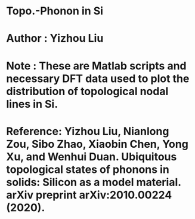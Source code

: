 # Topo.-Phonon in Si
# Author   : Yizhou Liu
# Note     : These are Matlab scripts and necessary DFT data used to plot the distribution of topological nodal lines in Si.
# Reference: Yizhou Liu, Nianlong Zou, Sibo Zhao, Xiaobin Chen, Yong Xu, and Wenhui Duan. Ubiquitous topological states of phonons in solids: Silicon as a model        material. arXiv preprint arXiv:2010.00224 (2020).
